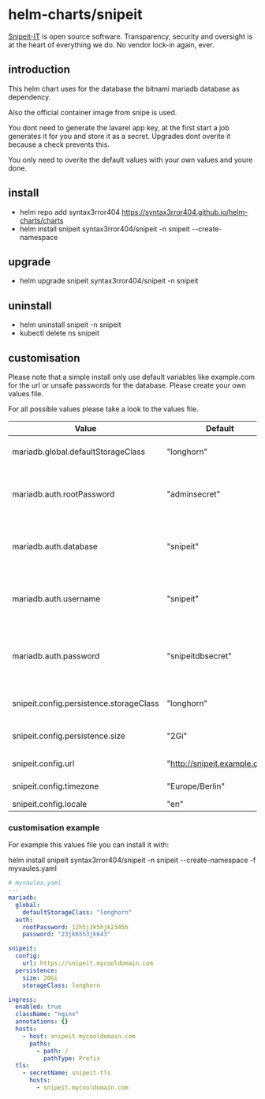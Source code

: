 # helm-charts/snipeit
[Snipeit-IT](http://www.snipeitapp.com) is open source software. Transparency, security and oversight is at the heart of everything we do. No vendor lock-in again, ever.

## introduction
This helm chart uses for the database the bitnami mariadb database as dependency.

Also the official container image from snipe is used.

You dont need to generate the lavarel app key, at the first start a job generates it for you and store it as a secret. Upgrades dont overite it because a check prevents this.

You only need to overite the default values with your own values and youre done. 

## install 
- helm repo add syntax3rror404  https://syntax3rror404.github.io/helm-charts/charts
- helm install snipeit syntax3rror404/snipeit -n snipeit --create-namespace

## upgrade
- helm upgrade snipeit syntax3rror404/snipeit -n snipeit

## uninstall 
- helm uninstall snipeit -n snipeit
- kubectl delete ns snipeit

## customisation
Please note that a simple install only use default variables like example.com for the url or unsafe passwords for the database. Please create your own values file.

For all possible values please take a look to the values file.

Value    | Default  | Description
-------- | -------- | --------
mariadb.global.defaultStorageClass   | "longhorn"   | storage class for mariadb
mariadb.auth.rootPassword   | "adminsecret"   | root password to be generated for mariadb
mariadb.auth.database  | "snipeit"   | mariadb database name to be created for snipeit app
mariadb.auth.username  | "snipeit"   | mariadb database user to be created for snipeit app
mariadb.auth.password  | "snipeitdbsecret"   | mariadb database password to be created for snipeit app
snipeit.config.persistence.storageClass   | "longhorn"   | storage class for snipeit
snipeit.config.persistence.size   | "2Gi"   | storage space for snipeit
snipeit.config.url   | "http://snipeit.example.com"   | App url for snipeit 
snipeit.config.timezone   | "Europe/Berlin"   | App timezone
snipeit.config.locale   | "en"   | App locale

### customisation example
For example this values file you can install it with:

helm install snipeit syntax3rror404/snipeit -n snipeit --create-namespace -f myvaules.yaml


```yaml
# myvaules.yaml
---
mariadb:
  global:
    defaultStorageClass: "longhorn"
  auth:
    rootPassword: 12h5j3k5hjk2345h
    password: "23jk65h3jk643"

snipeit:
  config:
    url: https://snipeit.mycooldomain.com
  persistence:
    size: 20Gi
    storageClass: longhorn

ingress:
  enabled: true
  className: "nginx"
  annotations: {}
  hosts:
    - host: snipeit.mycooldomain.com
      paths:
        - path: /
          pathType: Prefix
  tls: 
    - secretName: snipeit-tls
      hosts:
        - snipeit.mycooldomain.com
```
